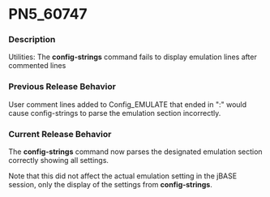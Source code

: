 # PN5_60747

<PageHeader />

### Description

Utilities: The **config-strings** command fails to display emulation lines after commented lines



### Previous Release Behavior

User comment lines added to Config\_EMULATE that ended in ":" would cause config-strings to parse the emulation section incorrectly.



### Current Release Behavior

The **config-strings** command now parses the designated emulation section correctly showing all settings.

Note that this did not affect the actual emulation setting in the jBASE session, only the display of the settings from **config-strings**.

  
<PageFooter />
